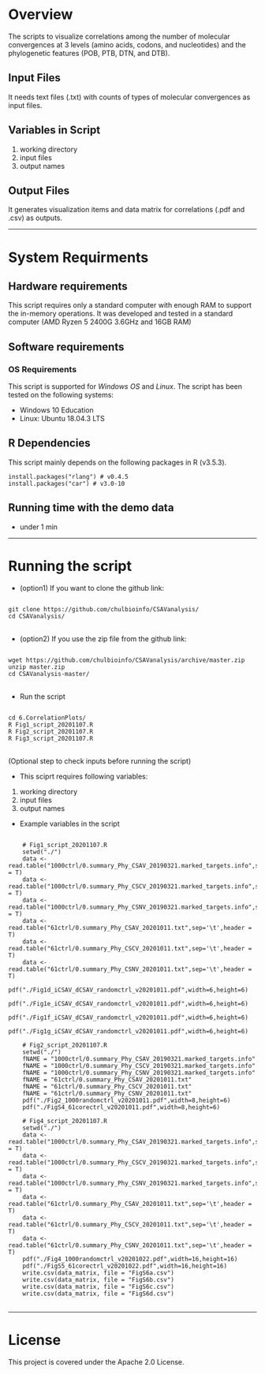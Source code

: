 # Overview
The scripts to visualize correlations among the number of molecular convergences at 3 levels (amino acids, codons, and nucleotides) and the phylogenetic features (POB, PTB, DTN, and DTB). 
## Input Files
It needs text files (.txt) with counts of types of molecular convergences as input files.
## Variables in Script
  1. working directory
  2. input files
  3. output names
  
## Output Files
It generates visualization items and data matrix for correlations (.pdf and .csv) as outputs.
- - -

# System Requirments
## Hardware requirements
This script requires only a standard computer with enough RAM to support the in-memory operations. It was developed and tested in a standard computer (AMD Ryzen 5 2400G 3.6GHz and 16GB RAM)

## Software requirements
### OS Requirements
This script is supported for *Windows OS* and *Linux*. The script has been tested on the following systems:
* Windows 10 Education
* Linux: Ubuntu 18.04.3 LTS

## R Dependencies
This script mainly depends on the following packages in R (v3.5.3).

    install.packages("rlang") # v0.4.5
    install.packages("car") # v3.0-10

## Running time with the demo data
* under 1 min
- - -

# Running the script
* (option1) If you want to clone the github link:
<pre>
<code>
git clone https://github.com/chulbioinfo/CSAVanalysis/
cd CSAVanalysis/
</code>
</pre>

* (option2) If you use the zip file from the github link:
<pre>
<code>
wget https://github.com/chulbioinfo/CSAVanalysis/archive/master.zip
unzip master.zip
cd CSAVanalysis-master/
</code>
</pre>

* Run the script
<pre>
<code>
cd 6.CorrelationPlots/
R Fig1_script_20201107.R
R Fig2_script_20201107.R
R Fig3_script_20201107.R
</code>
</pre>

(Optional step to check inputs before running the script)
  - This sciprt requires following variables:
  1. working directory
  2. input files
  3. output names

  - Example variables in the script
<pre>
<code>
    # Fig1_script_20201107.R
    setwd("./")
    data <- read.table("1000ctrl/0.summary_Phy_CSAV_20190321.marked_targets.info",sep='\t',header = T)
    data <- read.table("1000ctrl/0.summary_Phy_CSCV_20190321.marked_targets.info",sep='\t',header = T)
    data <- read.table("1000ctrl/0.summary_Phy_CSNV_20190321.marked_targets.info",sep='\t',header = T)
    data <- read.table("61ctrl/0.summary_Phy_CSAV_20201011.txt",sep='\t',header = T)
    data <- read.table("61ctrl/0.summary_Phy_CSCV_20201011.txt",sep='\t',header = T)
    data <- read.table("61ctrl/0.summary_Phy_CSNV_20201011.txt",sep='\t',header = T)
    pdf("./Fig1d_iCSAV_dCSAV_randomctrl_v20201011.pdf",width=6,height=6)
    pdf("./Fig1e_iCSAV_dCSAV_randomctrl_v20201011.pdf",width=6,height=6)
    pdf("./Fig1f_iCSAV_dCSAV_randomctrl_v20201011.pdf",width=6,height=6)
    pdf("./Fig1g_iCSAV_dCSAV_randomctrl_v20201011.pdf",width=6,height=6)
    
    # Fig2_script_20201107.R
    setwd("./")
    fNAME = "1000ctrl/0.summary_Phy_CSAV_20190321.marked_targets.info"
    fNAME = "1000ctrl/0.summary_Phy_CSCV_20190321.marked_targets.info"
    fNAME = "1000ctrl/0.summary_Phy_CSNV_20190321.marked_targets.info"
    fNAME = "61ctrl/0.summary_Phy_CSAV_20201011.txt"
    fNAME = "61ctrl/0.summary_Phy_CSCV_20201011.txt"
    fNAME = "61ctrl/0.summary_Phy_CSNV_20201011.txt"
    pdf("./Fig2_1000randomctrl_v20201011.pdf",width=8,height=6)
    pdf("./FigS4_61corectrl_v20201011.pdf",width=8,height=6)
        
    # Fig4_script_20201107.R
    setwd("./")
    data <- read.table("1000ctrl/0.summary_Phy_CSAV_20190321.marked_targets.info",sep='\t',header = T)
    data <- read.table("1000ctrl/0.summary_Phy_CSCV_20190321.marked_targets.info",sep='\t',header = T)
    data <- read.table("1000ctrl/0.summary_Phy_CSNV_20190321.marked_targets.info",sep='\t',header = T)
    data <- read.table("61ctrl/0.summary_Phy_CSAV_20201011.txt",sep='\t',header = T)
    data <- read.table("61ctrl/0.summary_Phy_CSCV_20201011.txt",sep='\t',header = T)
    data <- read.table("61ctrl/0.summary_Phy_CSNV_20201011.txt",sep='\t',header = T)
    pdf("./Fig4_1000randomctrl_v20201022.pdf",width=16,height=16)
    pdf("./FigS5_61corectrl_v20201022.pdf",width=16,height=16)
    write.csv(data_matrix, file = "FigS6a.csv")
    write.csv(data_matrix, file = "FigS6b.csv")
    write.csv(data_matrix, file = "FigS6c.csv")
    write.csv(data_matrix, file = "FigS6d.csv")
</code>
</pre>


- - -



# License
This project is covered under the Apache 2.0 License.

